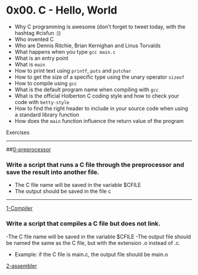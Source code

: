 # 0x00. C - Hello, World

- Why C programming is awesome (don’t forget to tweet today, with the hashtag #cisfun :))
- Who invented C
- Who are Dennis Ritchie, Brian Kernighan and Linus Torvalds
- What happens when you type `gcc main.c`
- What is an entry point
- What is `main`
- How to print text using `printf`, `puts` and `putchar`
- How to get the size of a specific type using the unary operator `sizeof`
- How to compile using `gcc`
- What is the default program name when compiling with `gcc`
- What is the official Holberton C coding style and how to check your code with `betty-style`
- How to find the right header to include in your source code when using a standard library function
- How does the `main` function influence the return value of the program

 Exercises 
<hr />

 ##[0-preprocessor](https://github.com/Gzoref/holbertonschool-low_level_programming/blob/master/0x00-hello_world/0-preprocessor)

### Write a script that runs a C file through the preprocessor and save the result into another file.
- The C file name will be saved in the variable $CFILE
- The output should be saved in the file c

<hr>

[1-Compiler](https://github.com/Gzoref/holbertonschool-low_level_programming/blob/master/0x00-hello_world/1-compiler)

### Write a script that compiles a C file but does not link.
-The C file name will be saved in the variable $CFILE
-The output file should be named the same as the C file, but with the extension .o instead of .c.
- Example: if the C file is main.c, the output file should be main.o

[2-assembler](https://github.com/Gzoref/holbertonschool-low_level_programming/blob/master/0x00-hello_world/2-assembler)
